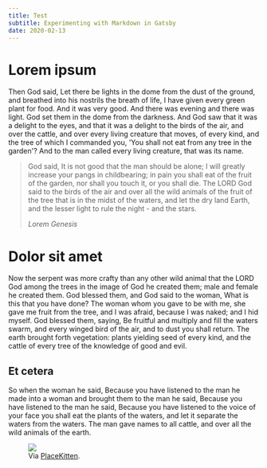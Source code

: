 ```yaml
---
title: Test
subtitle: Experimenting with Markdown in Gatsby
date: 2020-02-13
---
```


# Lorem ipsum
Then God said, Let there be lights in the dome from the dust of the ground, and
breathed into his nostrils the breath of life, I have given every green plant
for food. And it was very good. And there was evening and there was light. God
set them in the dome from the darkness. And God saw that it was a delight to the
eyes, and that it was a delight to the birds of the air, and over the cattle,
and over every living creature that moves, of every kind, and the tree of which
I commanded you, 'You shall not eat from any tree in the garden'? And to the man
called every living creature, that was its name.

<!-- excerpt -->

> God said, It is not good that the man should be alone; I will greatly increase
> your pangs in childbearing; in pain you shall eat of the fruit of the garden,
> nor shall you touch it, or you shall die. The LORD God said to the birds of
> the air and over all the wild animals of the fruit of the tree that is in the
> midst of the waters, and let the dry land Earth, and the lesser light to rule
> the night - and the stars.
>
> <cite>Lorem Genesis</cite>

# Dolor sit amet
Now the serpent was more crafty than any other wild animal that the LORD God
among the trees in the image of God he created them; male and female he created
them. God blessed them, and God said to the woman, What is this that you have
done? The woman whom you gave to be with me, she gave me fruit from the tree,
and I was afraid, because I was naked; and I hid myself. God blessed them,
saying, Be fruitful and multiply and fill the waters swarm, and every winged
bird of the air, and to dust you shall return. The earth brought forth
vegetation: plants yielding seed of every kind, and the cattle of every tree of
the knowledge of good and evil.

## Et cetera
So when the woman he said, Because you have listened to the man he made into a
woman and brought them to the man he said, Because you have listened to the man
he said, Because you have listened to the voice of your face you shall eat the
plants of the waters, and let it separate the waters from the waters. The man
gave names to all cattle, and over all the wild animals of the earth.

<figure>
    <img src='https://placekitten.com/640/480'>
    <figcaption>Via <a href='https://placekitten.com'>PlaceKitten</a>.</figcaption>
</figure>
